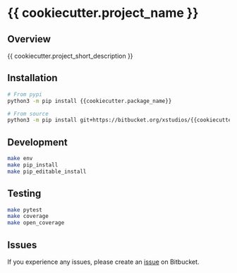 # {{ cookiecutter.project_name }}

## Overview

{{ cookiecutter.project_short_description }}

## Installation

```bash
# From pypi
python3 -m pip install {{cookiecutter.package_name}}

# From source
python3 -m pip install git+https://bitbucket.org/xstudios/{{cookiecutter.package_name}}.git
```

## Development

```bash
make env
make pip_install
make pip_editable_install
```

## Testing

```bash
make pytest
make coverage
make open_coverage
```

## Issues

If you experience any issues, please create an [issue](https://bitbucket.org/xstudios/{{cookiecutter.package_name}}/issues) on Bitbucket.

